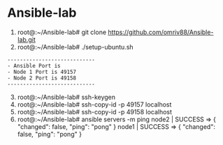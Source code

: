 # Ansible-lab  
  1) root@:~/Ansible-lab# git clone https://github.com/omriv88/Ansible-lab.git
  2) root@:~/Ansible-lab# ./setup-ubuntu.sh
     
    ----------------------------
    - Ansible Port is
    - Node 1 Port is 49157
    - Node 2 Port is 49158
    ----------------------------
 3) root@:~/Ansible-lab# ssh-keygen
 4) root@:~/Ansible-lab# ssh-copy-id -p 49157 localhost
 5) root@:~/Ansible-lab# ssh-copy-id -p 49158 localhost
 6) root@:~/Ansible-lab# ansible servers -m ping
    node2 | SUCCESS => {
    "changed": false,
    "ping": "pong"
    }
    node1 | SUCCESS => {
    "changed": false,
    "ping": "pong"
    }




